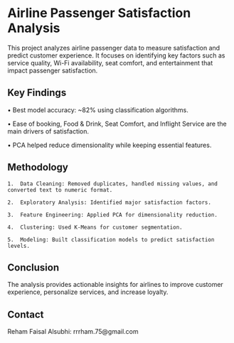 <h1>Airline Passenger Satisfaction Analysis</h1>

This project analyzes airline passenger data to measure satisfaction and predict customer experience. It focuses on identifying key factors such as service quality, Wi-Fi availability, seat comfort, and entertainment that impact passenger satisfaction.

<h2>Key Findings</h2>

•	Best model accuracy: ~82% using classification algorithms.

•	Ease of booking, Food & Drink, Seat Comfort, and Inflight Service are the main drivers of satisfaction.

•	PCA helped reduce dimensionality while keeping essential features.


<h2>Methodology</h2>

	1.	Data Cleaning: Removed duplicates, handled missing values, and converted text to numeric format.

	2.	Exploratory Analysis: Identified major satisfaction factors.

	3.	Feature Engineering: Applied PCA for dimensionality reduction.

	4.	Clustering: Used K-Means for customer segmentation.

	5.	Modeling: Built classification models to predict satisfaction levels.
<h2>Conclusion</h2>

The analysis provides actionable insights for airlines to improve customer experience, personalize services, and increase loyalty.

<h2>Contact</h2>
Reham Faisal Alsubhi: rrrham.75@gmail.com
